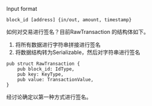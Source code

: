 Input format

```
block_id [address] {in/out, amount, timestamp}
```

如何对交易进行签名？目前RawTransaction 的结构体如下。

1. 将所有数据进行字符串拼接进行签名
2. 将数据结构转为Serializable，然后对字符串进行签名

```
pub struct RawTransaction {
    pub block_id: IdType,
    pub key: KeyType,
    pub value: TransactionValue,
}
```

经讨论确定以第一种方式进行签名。
